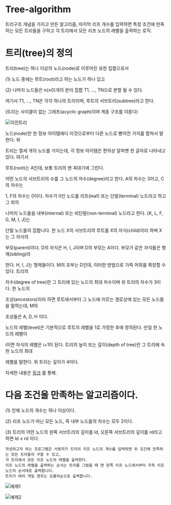 Tree-algorithm
==============

트리구조 개념을 가지고 만든 알고리즘, 마지막 리프 개수를 입력하면 특정 조건에 만족하는 모든 트리들을 구하고 각 트리에서 모든 리프 노드의 레벨을 출력하는 로직.

# 트리(tree)의 정의

트리(tree)는 하나 이상의 노드(node)로 이루어진 유한 집합으로서

(1) 노드 중에는 루트(root)라고 하는 노드가 하나 있고

(2) 나머지 노드들은 n(≥0)개의 분리 집합 T1, …, TN으로 분할 될 수 있다.

여기서 T1, …, TN은 각각 하나의 트리이며, 루트의 서브트리(subtree)라고 한다.

(트리는 사이클이 없는 그래프(acyclic graph)이며 계층 구조를 이룬다)

![이진트리](https://lh5.googleusercontent.com/-IGnNCdd43iM/UvRCYM2dmfI/AAAAAAAAA5g/NukVGw36cwM/w512-h350-no/tree.PNG)

노드(node)란 한 정보 아이템에다 이것으로부터 다른 노드로 뻗어진 가지를 합쳐서 말한다. 위 

트리는 열세 개의 노드를 가지는데, 각 정보 아이템은 편의상 알파벳 한 글자로 나타내고 있다. 여기서 

루트(root)는 A인데, 보통 트리의 맨 꼭대기에 그린다.

어떤 노드의 서브트리의 수를 그 노드의 차수(degree)라고 한다. A의 차수는 3이고, C의 차수는 

1, F의 차수는 0이다. 차수가 0인 노드를 리프(leaf) 또는 단말(terminal) 노드라고 하고 그 외의 

나머지 노드들을 내부(internal) 또는 비단말(non-terminal) 노드라고 한다. {K, L, F, G, M, I, J}는 

단말 노드들의 집합니다. 한 노드 X의 서브트리의 루트를 X의 자식(child)이라 하며 X는 그 자식의 

부모(parent)이다. D의 자식은 H, I, J이며 D의 부모는 A이다. 부모가 같은 자식들은 형제(sibling)라 

한다. H, I, J는 형제들이다. M의 조부는 D인데, 이러한 방법으로 가족 어휘를 확장할 수 있다. 트리의 

차수(degree of tree)란 그 트리에 있는 노드의 최대 차수이며 위 트리의 차수가 3이다. 한 노드의 

조상(ancestors)이라 하면 루트에서부터 그 노드에 이르는 경로상에 있는 모든 노드들을 말하는데, M의 

조상들은 A, D, H 이다.

노드의 레벨(level)은 기본적으로 루트의 레벨을 1로 가정한 후에 정의된다. 만일 한 노드의 레벨이 

i이면 자식의 레벨은 i+1이 된다. 트리의 높이 또는 깊이(depth of tree)란 그 트리에 속한 노드의 최대 

레벨을 말한다. 위 트리는 깊이가 4이다.

자세한 내용은 [링크](http://ko.wikipedia.org/wiki/%EC%9D%B4%EC%A7%84_%ED%8A%B8%EB%A6%AC) 를 통해.

# 다음 조건을 만족하는 알고리즘이다.

(1) 전체 노드의 개수는 하나 이상이다.

(2) 리프 노드가 아닌 모든 노드, 즉 내부 노드들의 차수는 모두 2이다.

(3) 트리의 어떤 노드의 왼쪽 서브트리의 깊이를 ld, 오른쪽 서브트리의 깊이를 rd라고 하면 ld ≤ rd 이다.


```
작성하고자 하는 프로그램은 사용자가 트리의 리프 노드의 개수를 입력하면 위 조건에 만족하는 모든 트리들의 구할 수 있고,
각 트리에서 모든 리프 노드의 레벨을 출력한다.
리프 노드의 레벨을 출력하는 순서는 트리를 그렸을 때 맨 왼쪽 리프 노드에서부터 우측 리프 노드의 순서대로 출력합니다.
트리가 여러 개일 경우는 오름차순으로 출력합니다.
```

![예제1](https://lh4.googleusercontent.com/-TxKCwja9FkY/UvRK5L53ZvI/AAAAAAAAA7M/PYIKwTl2oao/w603-h259-no/%25EC%25BA%25A1%25EC%25B2%25981.PNG)

![예제2](https://lh5.googleusercontent.com/-44q5mtBo3MU/UvRK5JzdszI/AAAAAAAAA7Q/c8QSd2ivems/w597-h544-no/%25EC%25BA%25A1%25EC%25B2%25982.PNG)
